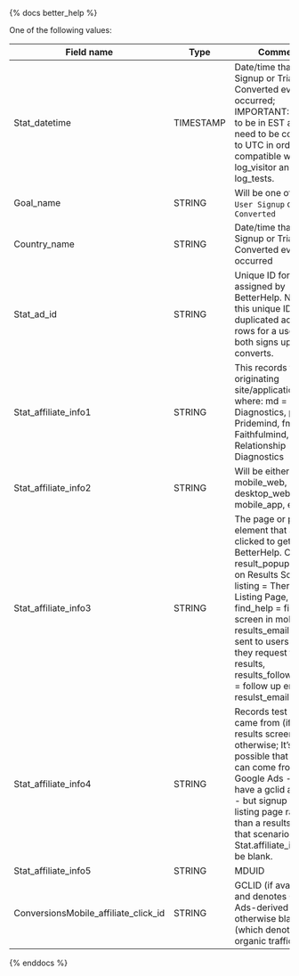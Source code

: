 {% docs better_help %}

One of the following values: 

| Field name                            | Type           | Comments
|----------------                       |-------------   | -------------
| Stat_datetime                         | TIMESTAMP      | Date/time that a User Signup or Trial Converted event occurred; IMPORTANT: Appears to be in EST and will need to be converted to UTC in order to be compatible with log_visitor and log_tests.
| Goal_name                             | STRING         | Will be one of either `User Signup` or `Trial Converted`
| Country_name                          | STRING         | Date/time that a User Signup or Trial Converted event occurred
| Stat_ad_id                            | STRING         | Unique ID for a user assigned by BetterHelp. Note that this unique ID will be duplicated across two rows for a user who both signs up and converts.
| Stat_affiliate_info1                  | STRING         | This records the originating site/application where: md = Mind Diagnostics, pm = Pridemind, fm = Faithfulmind, rd = Relationship Diagnostics
| Stat_affiliate_info2                  | STRING         | Will be either: mobile_web, desktop_web, mobile_app, email
| Stat_affiliate_info3                  | STRING         | The page or page element that a user clicked to get to BetterHelp. Can be: result_popup = Popup on Results Screen, listing = Therapist Listing Page, find_help = find help screen in mobile app, results_email = email sent to users when they request their results, results_followup_email = follow up email to resulst_email
| Stat_affiliate_info4                  | STRING         | Records test that user came from (if from a results screen), blank otherwise; It’s possible that a user can come from Google Ads - and so have a gclid assigned - but signup via a listing page rather than a results page. In that scenario Stat.affiliate_info4 will be blank.
| Stat_affiliate_info5                  | STRING         | MDUID
| ConversionsMobile_affiliate_click_id  | STRING         | GCLID (if available, and denotes Google Ads-derived traffic), otherwise blank (which denotes organic traffic)

{% enddocs %}